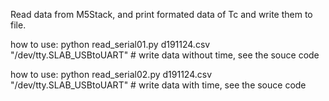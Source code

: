 Read data from M5Stack, and print formated data of Tc and write them to file.

how to use:
python read_serial01.py d191124.csv "/dev/tty.SLAB_USBtoUART"  # write data without time, see the souce code

how to use:
python read_serial02.py d191124.csv "/dev/tty.SLAB_USBtoUART"  # write data with time, see the souce code
